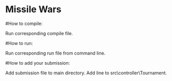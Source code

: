 # Missile Wars

#How to compile:

Run corresponding compile file.

#How to run:

Run corresponding run file from command line.

#How to add your submission:

Add submission file to main directory. Add line to src\controller\Tournament.